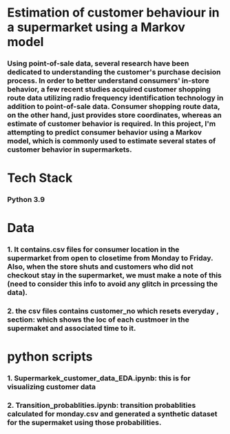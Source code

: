 # Estimation of customer behaviour in a supermarket using a Markov model

### Using point-of-sale data, several research have been dedicated to understanding the customer's purchase decision process. In order to better understand consumers' in-store behavior, a few recent studies acquired customer shopping route data utilizing radio frequency identification technology in addition to point-of-sale data. Consumer shopping route data, on the other hand, just provides store coordinates, whereas an estimate of customer behavior is required. In this project, I'm attempting to predict consumer behavior using a Markov model, which is commonly used to estimate several states of customer behavior in supermarkets.

# Tech Stack

### Python 3.9

# Data

### 1. It contains.csv files for consumer location in the supermarket from open to closetime from Monday to Friday. Also, when the store shuts and customers who did not checkout stay in the supermarket, we must make a note of this (need to consider this info to avoid any glitch in prcessing the data).
### 2. the csv files contains customer_no which resets everyday , section: which shows the loc of each custmoer in the supermaket and associated time to it.

# python scripts

### 1. Supermarkek_customer_data_EDA.ipynb: this is for visualizing customer data
### 2. Transition_probablities.ipynb: transition probablities calculated for monday.csv and generated a synthetic dataset for the supermaket using those probabilities.
